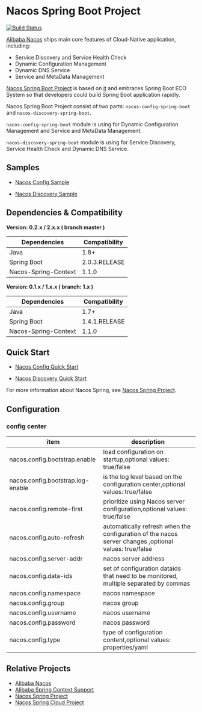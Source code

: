 # Nacos Spring Boot Project

[![Build Status](https://travis-ci.org/nacos-group/nacos-spring-boot-project.svg?branch=master)](https://travis-ci.org/nacos-group/nacos-spring-boot-project)

[Alibaba Nacos](https://github.com/alibaba/nacos) ships main core features of Cloud-Native application, 
including:

- Service Discovery and Service Health Check
- Dynamic Configuration Management
- Dynamic DNS Service
- Service and MetaData Management

[Nacos Spring Boot Project](https://github.com/nacos-group/nacos-spring-boot-project) is based on [it](https://github.com/alibaba/nacos) and embraces Spring Boot ECO System so that developers could build Spring Boot application rapidly. 

Nacos Spring Boot Project consist of two parts: `nacos-config-spring-boot` and `nacos-discovery-spring-boot`.

`nacos-config-spring-boot` module is using for Dynamic Configuration Management and Service and MetaData Management. 

`nacos-discovery-spring-boot` module is using for Service Discovery, Service Health Check and Dynamic DNS Service.

## Samples

- [Nacos Config Sample](https://github.com/nacos-group/nacos-spring-boot-project/tree/master/nacos-spring-boot-samples/nacos-config-sample)

- [Nacos Discovery Sample](https://github.com/nacos-group/nacos-spring-boot-project/tree/master/nacos-spring-boot-samples/nacos-discovery-sample)

## Dependencies & Compatibility

**Version: 0.2.x / 2.x.x ( branch master )**

| Dependencies   | Compatibility |
| -------------- | ------------- |
| Java           | 1.8+         |
| Spring Boot | 2.0.3.RELEASE         |
| Nacos-Spring-Context | 1.1.0   |


**Version: 0.1.x / 1.x.x ( branch: 1.x )**

| Dependencies   | Compatibility |
| -------------- | ------------- |
| Java           | 1.7+         |
| Spring Boot | 1.4.1.RELEASE         |
| Nacos-Spring-Context | 1.1.0   |


## Quick Start


- [Nacos Config Quick Start](https://github.com/nacos-group/nacos-spring-boot-project/blob/master/NACOS-CONFIG-QUICK-START.md)

- [Nacos Discovery Quick Start](https://github.com/nacos-group/nacos-spring-boot-project/blob/master/NACOS-DISCOVERY-QUICK-START.md)


For more information about Nacos Spring, see [Nacos Spring Project](https://github.com/nacos-group/nacos-spring-project).

## Configuration
### config center
|  item                | description                                                                                           |
|-----------------------------------|-------------------------------------------------------------------------------------------------------|
| nacos.config.bootstrap.enable     | load configuration on startup,optional values: true/false                                             |
| nacos.config.bootstrap.log-enable | is the log level based on the configuration center,optional values: true/false                        |
| nacos.config.remote-first         | prioritize using Nacos server configuration,optional values: true/false                               |
| nacos.config.auto-refresh         | automatically refresh when the configuration of the nacos server changes ,optional values: true/false |
| nacos.config.server-addr          | nacos server address                                                                                  |
| nacos.config.data-ids             | set of configuration dataids that need to be monitored, multiple separated by commas                  |
| nacos.config.namespace            | nacos namespace                                                                                       |
| nacos.config.group                | nacos group                                                                                           |
| nacos.config.username             | nacos username                                                                                        |
| nacos.config.password             | nacos password                                                                                        |
| nacos.config.type                 | type of configuration content,optional values: properties/yaml                                        |

## Relative Projects

* [Alibaba Nacos](https://github.com/alibaba/nacos)
* [Alibaba Spring Context Support](https://github.com/alibaba/spring-context-support)
* [Nacos Spring Project](https://github.com/nacos-group/nacos-spring-project)
* [Nacos Spring Cloud Project](https://github.com/spring-cloud-incubator/spring-cloud-alibaba)
